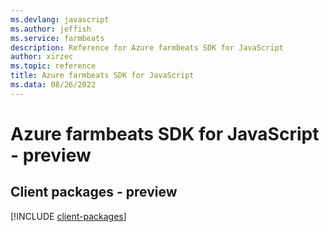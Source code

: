 ```yaml
---
ms.devlang: javascript
ms.author: jeffish
ms.service: farmbeats
description: Reference for Azure farmbeats SDK for JavaScript
author: xirzec
ms.topic: reference
title: Azure farmbeats SDK for JavaScript
ms.data: 08/26/2022
---
```

# Azure farmbeats SDK for JavaScript - preview

## Client packages - preview
[!INCLUDE [client-packages](farmbeats-client-index.md)]